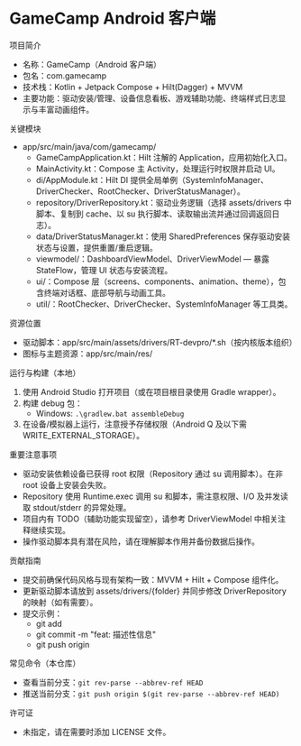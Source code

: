 # GameCamp Android 客户端

项目简介
- 名称：GameCamp（Android 客户端）
- 包名：com.gamecamp
- 技术栈：Kotlin + Jetpack Compose + Hilt(Dagger) + MVVM
- 主要功能：驱动安装/管理、设备信息看板、游戏辅助功能、终端样式日志显示与丰富动画组件。

关键模块
- app/src/main/java/com/gamecamp/
  - GameCampApplication.kt：Hilt 注解的 Application，应用初始化入口。
  - MainActivity.kt：Compose 主 Activity，处理运行时权限并启动 UI。
  - di/AppModule.kt：Hilt DI 提供全局单例（SystemInfoManager、DriverChecker、RootChecker、DriverStatusManager）。
  - repository/DriverRepository.kt：驱动业务逻辑（选择 assets/drivers 中脚本、复制到 cache、以 su 执行脚本、读取输出流并通过回调返回日志）。
  - data/DriverStatusManager.kt：使用 SharedPreferences 保存驱动安装状态与设置，提供重置/重启逻辑。
  - viewmodel/：DashboardViewModel、DriverViewModel — 暴露 StateFlow，管理 UI 状态与安装流程。
  - ui/：Compose 层（screens、components、animation、theme），包含终端对话框、底部导航与动画工具。
  - util/：RootChecker、DriverChecker、SystemInfoManager 等工具类。

资源位置
- 驱动脚本：app/src/main/assets/drivers/RT-devpro/*.sh（按内核版本组织）
- 图标与主题资源：app/src/main/res/

运行与构建（本地）
1. 使用 Android Studio 打开项目（或在项目根目录使用 Gradle wrapper）。
2. 构建 debug 包：
   - Windows: `.\gradlew.bat assembleDebug`
3. 在设备/模拟器上运行，注意授予存储权限（Android Q 及以下需 WRITE_EXTERNAL_STORAGE）。

重要注意事项
- 驱动安装依赖设备已获得 root 权限（Repository 通过 su 调用脚本）。在非 root 设备上安装会失败。
- Repository 使用 Runtime.exec 调用 su 和脚本，需注意权限、I/O 及并发读取 stdout/stderr 的异常处理。
- 项目内有 TODO（辅助功能实现留空），请参考 DriverViewModel 中相关注释继续实现。
- 操作驱动脚本具有潜在风险，请在理解脚本作用并备份数据后操作。

贡献指南
- 提交前确保代码风格与现有架构一致：MVVM + Hilt + Compose 组件化。
- 更新驱动脚本请放到 assets/drivers/{folder} 并同步修改 DriverRepository 的映射（如有需要）。
- 提交示例：
  - git add <files>
  - git commit -m "feat: 描述性信息"
  - git push origin <branch>

常见命令（本仓库）
- 查看当前分支：`git rev-parse --abbrev-ref HEAD`
- 推送当前分支：`git push origin $(git rev-parse --abbrev-ref HEAD)`

许可证
- 未指定，请在需要时添加 LICENSE 文件。